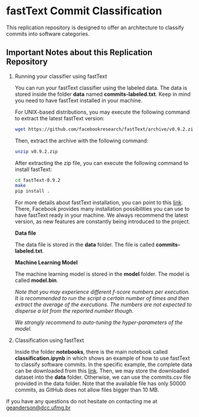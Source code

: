 # fastText Commit Classification

This replication repository is designed to offer an architecture to classify commits into software categories.

## Important Notes about this Replication Repository

1. Running your classifier using fastText

    You can run your fastText classifier using the labeled data. The data is stored inside the folder **data** named **commits-labeled.txt**. Keep in mind you need to have fastText installed in your machine.

    For UNIX-based distributions, you may execute the following command to extract the latest fastText version:

    ```bash
    wget https://github.com/facebookresearch/fastText/archive/v0.9.2.zip
    ```

    Then, extract the archive with the following command:

    ```bash
    unzip v0.9.2.zip
    ```

    After extracting the zip file, you can execute the following command to install fastText:

    ```bash
    cd fastText-0.9.2
    make
    pip install .
    ```
    For more details about fastText installation, you can point to this [link](https://github.com/facebookresearch/fastText). There, Facebook provides many installation possibilities you can use to have fastText ready in your machine. We always recommend the latest version, as new features are constantly being introduced to the project.

    **Data file**

    The data file is stored in the **data** folder. The file is called **commits-labeled.txt**.

    **Machine Learning Model**

    The machine learning model is stored in the **model** folder. The model is called **model.bin**. 

    *Note that you may experience different f-score numbers per execution. It is recommended to run the script a certain number of times and then extract the average of the executions. The numbers are not expected to disperse a lot from the reported number though.*

    *We strongly recommend to auto-tuning the hyper-parameters of the model.*

2. Classification using fastText

    Inside the folder **notebooks**, there is the main notebook called **classification.ipynb** in which shows an example of how to use fastText to classify software commits. In the specific example, the complete data can be downloaded from this [link](https://bit.ly/commitsfile). Then, we may store the downloaded dataset into the **data** folder. Otherwise, we can use the commits.csv file provided in the data folder. Note that the available file has only 50000 commits, as GitHub does not allow files bigger than 10 MB. 

If you have any questions do not hesitate on contacting me at geanderson@dcc.ufmg.br




